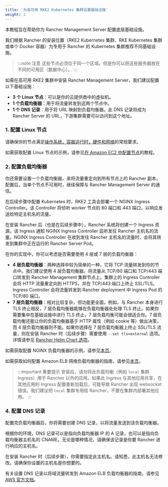 ```yaml
---
title: '为高可用 RKE2 Kubernetes 集群设置基础设施'
weight: 1
---
```


本教程旨在帮助你为 Rancher Management Server 配置底层基础设施。

我们根据 Rancher 的安装位置（RKE2 Kubernetes 集群、RKE Kubernetes 集群或单个 Docker 容器）为专用于 Rancher 的 Kubernetes 集群推荐不同基础设施。

> :::note 注意
> 这些节点必须位于同一个区域。但是你可以把这些服务器放在不同的可用区（数据中心）。
> :::

如需在高可用 RKE2 集群中安装 Rancher Management Server，我们建议配置以下基础设施：

- **3 个 Linux 节点**：可以是你的云提供商中的虚拟机。
- **1 个负载均衡器**：用于将流量转发到这两个节点中。
- **1 个 DNS 记录**：用于将 URL 映射到负载均衡器。此 DNS 记录将成为 Rancher Server 的 URL，下游集群需要可以访问到这个地址。

### 1. 配置 Linux 节点

请确保你的节点满足[操作系统，容器运行时，硬件和网络]({{<baseurl>}}/rancher/v2.6/en/installation/requirements/)的常规要求。

如需获取配置 Linux 节点的示例，请参见[在 Amazon EC2 中配置节点]({{<baseurl>}}/rancher/v2.6/en/installation/resources/k8s-tutorials/infrastructure-tutorials/ec2-node)的教程。

### 2. 配置负载均衡器

你还需要设置一个负载均衡器，来将流量重定向到所有节点上的 Rancher 副本。配置后，当单个节点不可用时，继续保障与 Rancher Management Server 的通信。

在后续步骤中配置 Kubernetes 时，RKE2 工具会部署一个 NGINX Ingress Controller。该 Controller 将侦听 worker 节点的 80 端口和 443 端口，以响应发送给特定主机名的流量。

在安装 Rancher 后（也是在后续步骤中），Rancher 系统将创建一个 Ingress 资源。该 Ingress 通知 NGINX Ingress Controller 监听发往 Rancher 主机名的流量。NGINX Ingress Controller 在收到发往 Rancher 主机名的流量时，会将其转发到集群中正在运行的 Rancher Server Pod。

在你的实现中，你可以考虑是否需要使用 4 层或 7 层的负载均衡器：

- **4 层负载均衡器**：两种选择中较为简单的一种，它将 TCP 流量转发到你的节点中。我们建议使用 4 层负载均衡器，将流量从 TCP/80 端口和 TCP/443 端口转发到 Rancher Management 集群节点上。集群上的 Ingress Controller 会将 HTTP 流量重定向到 HTTPS，并在 TCP/443 端口上终止 SSL/TLS。Ingress Controller 会将流量转发到 Rancher deployment 中 Ingress Pod 的 TCP/80 端口。
- **7 层负载均衡器**：相对比较复杂，但功能更全面。例如，与 Rancher 本身进行 TLS 终止相反，7 层负载均衡器能够在负载均衡器处处理 TLS 终止。如果你需要集中在基础设施中进行 TLS 终止，7 层负载均衡可能会很适合你。7 层负载均衡还能让你的负载均衡器基于 HTTP 属性（例如 cookie 等）做出决策，而 4 层负载均衡器则不能。如果你选择在 7 层负载均衡器上终止 SSL/TLS 流量，则在安装 Rancher 时（后续步骤）需要使用 `--set tls=external` 选项。详情请参见 [Rancher Helm Chart 选项]({{<baseurl>}}/rancher/v2.6/en/installation/resources/chart-options/#external-tls-termination)。

如需获取配置 NGINX 负载均衡器的示例，请参见[本页]({{<baseurl>}}/rancher/v2.6/en/installation/resources/k8s-tutorials/infrastructure-tutorials/nginx/)。

如需获取如何配置 Amazon ELB 网络负载均衡器的指南，请参见[本页]({{<baseurl>}}/rancher/v2.6/en/installation/resources/k8s-tutorials/infrastructure-tutorials/nlb/)。

> :::important 重要提示
> 安装后，请勿将此负载均衡（例如 `local` 集群 Ingress）用于 Rancher 以外的应用。如果此 Ingress 与其他应用共享，在其他应用的 Ingress 配置重新加载后，可能导致 Rancher 出现 websocket 错误。我们建议把 `local` 集群专用给 Rancher，不要在集群内部署其他应用。
> :::

### 4. 配置 DNS 记录

配置完负载均衡器后，你将需要创建 DNS 记录，以将流量发送到该负载均衡器。

根据你的环境，DNS 记录可以是指向负载均衡器 IP 的 A 记录，也可以是指向负载均衡器主机名的 CNAME。无论是哪种情况，请确保该记录是你要 Rancher 进行响应的主机名。

在安装 Rancher 时（后续步骤），你需要指定此主机名。请知悉，此主机名无法修改。请确保你设置的主机名是你想要的。

有关设置 DNS 记录以将域流量转发到 Amazon ELB 负载均衡器的指南，请参见 [AWS 官方文档](https://docs.aws.amazon.com/Route53/latest/DeveloperGuide/routing-to-elb-load-balancer)。